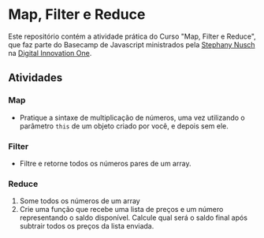 # Map, Filter e Reduce

Este repositório contém a atividade prática do Curso "Map, Filter e Reduce", que faz parte do Basecamp de Javascript ministrados pela [Stephany Nusch](https://github.com/stebsnusch) na [Digital Innovation One](https://digitalinnovation.one/).
## Atividades

### Map
- Pratique a sintaxe de multiplicação de números, uma vez utilizando o parâmetro `this` de um objeto criado por você, e depois sem ele.

### Filter
- Filtre e retorne todos os números pares de um array.

### Reduce
1. Some todos os números de um array
2. Crie uma função que recebe uma lista de preços e um número representando o saldo disponível. Calcule qual será o saldo final após subtrair todos os preços da lista enviada.
